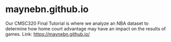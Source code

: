 # maynebn.github.io
Our CMSC320 Final Tutorial is where we analyze an NBA dataset to determine how home court advantage may have an impact on the results of games. 
Link: https://maynebn.github.io/
